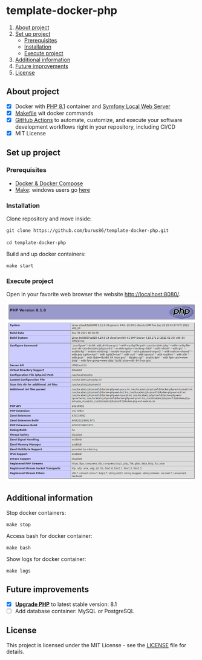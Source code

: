 # template-docker-php

1. [About project](#about-project)
1. [Set up project](#set-up-project)
    * [Prerequisites](#prerequisites)
    * [Installation](#installation)
    * [Execute project](#execute-project)
1. [Additional information](#additional-information)
1. [Future improvements](#future-improvements)
1. [License](#license)

## About project
- [x] Docker with [PHP 8.1](https://www.php.net/supported-versions.php) container and [Symfony Local Web Server](https://symfony.com/doc/current/setup/symfony_server.html)
- [x] [Makefile](https://www.gnu.org/software/make/manual/make.html#Introduction) wit docker commands
- [x] [GitHub Actions](https://github.com/features/actions) to automate, customize, and execute your software development workflows right in your repository, including CI/CD
- [x] MIT License

## Set up project

### Prerequisites
- [Docker & Docker Compose](https://docs.docker.com/compose/install/)
- [Make](https://www.gnu.org/software/make/): windows users go [here](http://gnuwin32.sourceforge.net/packages/make.htm)

### Installation

Clone repository and move inside:

    git clone https://github.com/burus86/template-docker-php.git

    cd template-docker-php

Build and up docker containers:

    make start

### Execute project

Open in your favorite web browser the website [http://localhost:8080/](http://localhost:8080/).

![Captura](public/images/phpinfo.png)

## Additional information

Stop docker containers:

    make stop

Access bash for docker container:

    make bash

Show logs for docker container:

    make logs

## Future improvements

- [x] **[Upgrade PHP](https://www.php.net/supported-versions.php)** to latest stable version: 8.1
- [ ] Add database container: MySQL or PostgreSQL

## License
This project is licensed under the MIT License - see the [LICENSE](LICENSE) file for details.
